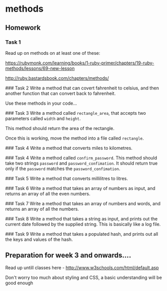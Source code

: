 # methods

## Homework

### Task 1
Read up on methods on at least one of these: 

https://rubymonk.com/learning/books/1-ruby-primer/chapters/19-ruby-methods/lessons/69-new-lesson

http://ruby.bastardsbook.com/chapters/methods/

### Task 2
Write a method that can covert fahrenheit to celsius, and then another function that can convert back to fahrenheit.

Use these methods in your code...

### Task 3
Write a method called `rectangle_area`, that accepts two parameters called `width` and `height`. 

This method should return the area of the rectangle. 

Once this is working, move the method into a file called `rectangle`.

### Task 4
Write a method that converts miles to kilometres.

### Task 4
Write a method called `confirm_password`. This method should take two strings `password` and `password_confimation`. It should return true only if the `password` matches the  `password_confimation`.


### Task 5
Write a method that converts millilitres to litres.

### Task 6
Write a method that takes an array of numbers as input, and returns an array of all the even numbers.

### Task 7
Write a method that takes an array of numbers and words, and returns an array of all the numbers.

### Task 8
Write a method that takes a string as input, and prints out the current date followed by the supplied string. This is basically like a log file.

### Task 9
Write a method that takes a populated hash, and prints out all the keys and values of the hash.


## Preparation for week 3 and onwards....

Read up untill classes here - http://www.w3schools.com/html/default.asp   

Don't worry too much about styling and CSS, a basic understanding will be good enough


